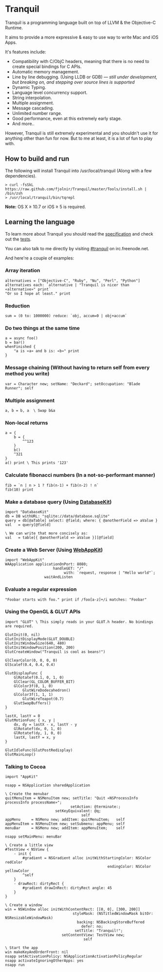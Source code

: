 # Tranquil

Tranquil is a programming language built on top of LLVM & the Objective-C Runtime.

It aims to provide a more expressive & easy to use way to write Mac and iOS Apps.

It's features include:

* Compatibility with C/ObjC headers, meaning that there is no need to create special bindings for C APIs.
* Automatic memory management.
* Line by line debugging. (Using LLDB or GDB) — *still under development, but breaking on, and stepping over source lines is supported*
* Dynamic Typing.
* Language level concurrency support.
* String interpolation.
* Multiple assignment.
* Message cascading.
* Unlimited number range.
* Good performance, even at this extremely early stage.
* And more..

However, Tranquil is still extremely experimental and you shouldn't use it for anything other than fun for now. But to me at least, it is a lot of fun to play with.

## How to build and run

The following will install Tranquil into /usr/local/tranquil (Along with a few dependencies).

    > curl -fsSkL https://raw.github.com/fjolnir/Tranquil/master/Tools/install.sh | /bin/zsh
    > /usr/local/tranquil/bin/tqrepl

**Note:** OS X ≥ 10.7 or iOS ≥ 5 is required.

## Learning the language

To learn more about Tranquil you should read the [specification](https://github.com/fjolnir/Tranquil/blob/master/Docs/Tranquil%20Spec.md) and check out the [tests](https://github.com/fjolnir/Tranquil/blob/master/Tests).

You can also talk to me directly by visiting [#tranquil](irc://irc.freenode.net/tranquil) on irc.freenode.net.

And here're a couple of examples:

### Array iteration

```
alternatives = ["Objective-C", "Ruby", "Nu", "Perl", "Python"]
alternatives each: `alternative | "Tranquil is nicer than «alternative»" print`
"Or so I hope at least." print
```

### Reduction

```
sum = (0 to: 1000000) reduce: `obj, accum=0 | obj+accum`
```

### Do two things at the same time

```
a = async foo()
b = bar()
whenFinished {
    "a is «a» and b is: «b»" print
}
```

### Message chaining (Without having to return self from every method you write)

```
var = Character new; setName: "Deckard"; setOccupation: "Blade Runner"; self
```

### Multiple assignment

```
a, b = b, a  \ Swap b&a
```

### Non-local returns

```
a = {
    b = {
        ^^123
    }
    b()
    ^321
}
a() print \ This prints '123'
```

### Calculate fibonacci numbers (In a not-so-performant manner)

```
fib = `n | n > 1 ? fib(n-1) + fib(n-2) ! n`
fib(10) print
```

### Make a database query (Using [DatabaseKit](http://github.com/fjolnir/DatabaseKit))

    import "DatabaseKit"
    db = DB withURL: "sqlite://data/database.sqlite"
    query = db[@aTable] select: @field; where: { @anotherField => aValue }
    val   = query[@field]
    
    \ We can write that more concisely as:
    val   = table[{ @anotherField => aValue }][@field]
    
### Create a Web Server (Using [WebAppKit](http://github.com/fjolnir/WebAppKit))

    import "WebAppKit"
    WAApplication applicationOnPort: 8080;
                          handleGET: "/"
                               with: `request, response | "Hello world"`;
                      waitAndListen
    
### Evaluate a regular expression

```
"Foobar starts with foo." print if /foo[a-z]+/i matches: "Foobar"
```

### Using the OpenGL & GLUT APIs

```
import "GLUT" \ This simply reads in your GLUT.h header. No bindings are required.

GlutInit(0, nil)
GlutInitDisplayMode(GLUT_DOUBLE)
GlutInitWindowSize(640, 480)
GlutInitWindowPosition(200, 200)
GlutCreateWindow("Tranquil is cool as beans!")

GlClearColor(0, 0, 0, 0)
GlScalef(0.4, 0.4, 0.4)

GlutDisplayFunc {
    GlRotatef(0.1, 0, 1, 0)
    GlClear(GL_COLOR_BUFFER_BIT)
    GlColor3f(0, 1, 0)
        GlutWireDodecahedron()
    GlColor3f(1, 1, 1)
        GlutWireTeapot(0.7)
    GlutSwapBuffers()
}

lastX, lastY = 0
GlutMotionFunc { x, y |
    dx, dy = lastX - x, lastY - y
    GlRotatef(dx, 0, 1, 0)
    GlRotatef(dy, 1, 0, 0)
    lastX, lastY = x, y
}

GlutIdleFunc(GlutPostRedisplay)
GlutMainLoop()
```

### Talking to Cocoa

```
import "AppKit"

nsapp = NSApplication sharedApplication

\ Create the menubar
quitMenuItem = NSMenuItem new; setTitle: "Quit «NSProcessInfo processInfo processName»";
                              setAction: @terminate:;
                       setKeyEquivalent: @q;
                                   self
appMenu     = NSMenu new; addItem: quitMenuItem;   self
appMenuItem = NSMenuItem new; setSubmenu: appMenu; self
menuBar     = NSMenu new; addItem: appMenuItem;    self

nsapp setMainMenu: menuBar

\ Create a little view
#TestView < NSView {
    - init {
        #gradient = NSGradient alloc initWithStartingColor: NSColor redColor
                                               endingColor: NSColor yellowColor
        ^self
    }
    - drawRect: dirtyRect {
        #gradient drawInRect: dirtyRect angle: 45
    }
}
	
\ Create a window
win = NSWindow alloc initWithContentRect: [[0, 0], [300, 200]]
                               styleMask: (NSTitledWindowMask bitOr: NSResizableWindowMask)
                                 backing: NSBackingStoreBuffered
                                   defer: no;
                                setTitle: "Tranquil!";
                          setContentView: TestView new;
                                    self

\ Start the app
win makeKeyAndOrderFront: nil
nsapp setActivationPolicy: NSApplicationActivationPolicyRegular
nsapp activateIgnoringOtherApps: yes
nsapp run
```
